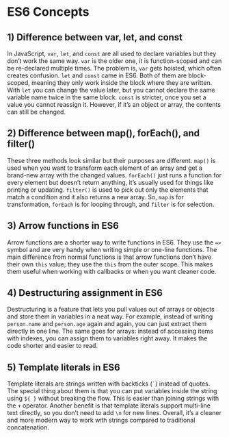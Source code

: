 # ES6 Concepts

## 1) Difference between var, let, and const  
In JavaScript, `var`, `let`, and `const` are all used to declare variables but they don’t work the same way. `var` is the older one, it is function-scoped and can be re-declared multiple times. The problem is, `var` gets hoisted, which often creates confusion. `let` and `const` came in ES6. Both of them are block-scoped, meaning they only work inside the block where they are written. With `let` you can change the value later, but you cannot declare the same variable name twice in the same block. `const` is stricter, once you set a value you cannot reassign it. However, if it’s an object or array, the contents can still be changed.

## 2) Difference between map(), forEach(), and filter()  
These three methods look similar but their purposes are different. `map()` is used when you want to transform each element of an array and get a brand-new array with the changed values. `forEach()` just runs a function for every element but doesn’t return anything, it’s usually used for things like printing or updating. `filter()` is used to pick out only the elements that match a condition and it also returns a new array. So, `map` is for transformation, `forEach` is for looping through, and `filter` is for selection.

## 3) Arrow functions in ES6  
Arrow functions are a shorter way to write functions in ES6. They use the `=>` symbol and are very handy when writing simple or one-line functions. The main difference from normal functions is that arrow functions don’t have their own `this` value; they use the `this` from the outer scope. This makes them useful when working with callbacks or when you want cleaner code.

## 4) Destructuring assignment in ES6  
Destructuring is a feature that lets you pull values out of arrays or objects and store them in variables in a neat way. For example, instead of writing `person.name` and `person.age` again and again, you can just extract them directly in one line. The same goes for arrays: instead of accessing items with indexes, you can assign them to variables right away. It makes the code shorter and easier to read.

## 5) Template literals in ES6  
Template literals are strings written with backticks (`` ` ``) instead of quotes. The special thing about them is that you can put variables inside the string using `${ }` without breaking the flow. This is easier than joining strings with the `+` operator. Another benefit is that template literals support multi-line text directly, so you don’t need to add `\n` for new lines. Overall, it’s a cleaner and more modern way to work with strings compared to traditional concatenation.
